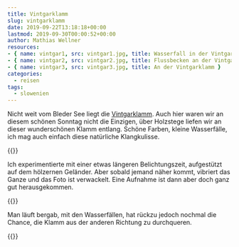 ```yaml
---
title: Vintgarklamm
slug: vintgarklamm
date: 2019-09-22T13:18:18+00:00
lastmod: 2019-09-30T00:00:52+00:00
author: Mathias Wellner
resources: 
- { name: vintgar1, src: vintgar1.jpg, title: Wasserfall in der Vintgarklamm }
- { name: vintgar2, src: vintgar2.jpg, title: Flussbecken an der Vintgarklamm }
- { name: vintgar3, src: vintgar3.jpg, title: An der Vintgarklamm }
categories:
  - reisen
tags:
  - slowenien
---
```

Nicht weit vom Bleder See liegt die [Vintgarklamm](https://de.wikipedia.org/wiki/Vintgarklamm). Auch hier waren wir an diesem schönen Sonntag nicht die Einzigen, über Holzstege liefen wir an dieser wunderschönen Klamm entlang. Schöne Farben, kleine Wasserfälle, ich mag auch einfach diese natürliche Klangkulisse. 
<!--more-->

{{<responsive-image name="vintgar1" class="wide">}}

Ich experimentierte mit einer etwas längeren Belichtungszeit, aufgestützt auf dem hölzernen Geländer. Aber sobald jemand näher kommt, vibriert das Ganze und das Foto ist verwackelt. Eine Aufnahme ist dann aber doch ganz gut herausgekommen. 

{{<responsive-image name="vintgar2">}}

Man läuft bergab, mit den Wasserfällen, hat rückzu jedoch nochmal die Chance, die Klamm aus der anderen Richtung zu durchqueren. 

{{<responsive-image name="vintgar3">}}